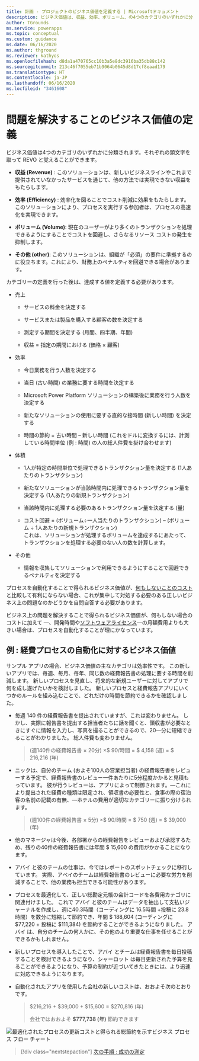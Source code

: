 ```yaml
---
title: 計画 - プロジェクトのビジネス価値を定義する | Microsoftドキュメント
description: ビジネス価値は、収益、効率、ボリューム、の4つのカテゴリのいずれかに分類されます。 Power Apps プロジェクトのビジネス価値を定義します。
author: TGrounds
ms.service: powerapps
ms.topic: conceptual
ms.custom: guidance
ms.date: 06/16/2020
ms.author: thground
ms.reviewer: kathyos
ms.openlocfilehash: d8da1a470765cc10b3a5e8dc3916ba35db88c142
ms.sourcegitcommit: 213c46f7055eb71b9064b0645d8d17cf8eaad179
ms.translationtype: HT
ms.contentlocale: ja-JP
ms.lasthandoff: 06/16/2020
ms.locfileid: "3461608"
---
```

# <a name="defining-the-business-value-of-solving-the-problem"></a>問題を解決することのビジネス価値の定義

ビジネス価値は4つのカテゴリのいずれかに分類されます。それぞれの頭文字を取って REVO と覚えることができます。

- **収益 (Revenue)** : このソリューションは、新しいビジネスラインやこれまで提供されていなかったサービスを通じて、他の方法では実現できない収益をもたらします。

- **効率 (Efficiency)** : 効率化を図ることでコスト削減に効果をもたらします。 このソリューションにより、プロセスを実行する参加者は、プロセスの高速化を実現できます。

- **ボリューム (Volume)**: 現在のユーザーがより多くのトランザクションを処理できるようにすることでコストを回避し、さらなるリソース コストの発生を抑制します。

- **その他 (other)**: このソリューションは、組織が「必須」の要件に準拠するのに役立ちます。これにより、財務上のペナルティを回避できる場合があります。

カテゴリーの定義を行った後は、達成する値を定義する必要があります。

- 売上

  - サービスの料金を決定する

  - サービスまたは製品を購入する顧客の数を決定する

  - 測定する期間を決定する (月間、四半期、年間)

  - 収益 = 指定の期間における (価格 &times; 顧客)

- 効率

  - 今日業務を行う人数を決定する

  - 当日 (古い時間) の業務に要する時間を決定する

  - Microsoft Power Platform ソリューションの構築後に業務を行う人数を決定する

  - 新たなソリューションの使用に要する直的な接時間 (新しい時間) を決定する

  - 時間の節約 = 古い時間 &ndash; 新しい時間 (これをドルに変換するには、計測している時間単位 (例 : 時間) の人の総人件費を掛け合わせます)

- 体積

  - 1人が特定の時間単位で処理できるトランザクション量を決定する (1人あたりのトランザクション)

  - 新たなソリューションが当該時間内に処理できるトランザクション量を決定する (1人あたりの新規トランザクション)

  - 当該時間内に処理する必要のあるトランザクション量を決定する (量)

  - コスト回避 = (ボリューム&divide;一人当たりのトランザクション) &ndash; (ボリューム &divide; 1人あたりの新規トランザクション)<br>
        これは、ソリューションが処理するボリュームを達成するにあたって、トランザクションを処理する必要のない人の数を計算します。

- その他

  - 情報を収集してソリューションで利用できるようにすることで回避できるペナルティを決定する

プロセスを自動化することで得られるビジネス価値が、[何もしないことのコスト](worth-automating-process.md) と比較して有利にならない場合、これが集中して対処する必要のある正しいビジネス上の問題なのかどうかを自問自答する必要があります。

ビジネス上の問題を解決することで得られるビジネス価値が、何もしない場合のコストに加えて &mdash;、開発時間や[ソフトウェアライセンス](https://docs.microsoft.com/power-platform/admin/pricing-billing-skus)&mdash;の月額費用よりも大きい場合は、プロセスを自動化することが理にかなっています。

## <a name="example-the-business-value-of-automating-the-expense-process"></a>例 : 経費プロセスの自動化に対するビジネス価値

サンプル アプリの場合、ビジネス価値の主なカテゴリは効率性です。 この新しいアプリでは、毎週、毎月、毎年、同じ数の経費報告書の処理に要する時間を削減します。 新しいプロセスを見直し、将来的な新規ユーザーに対してアプリで何を成し遂げたいかを検討しました。 新しいプロセスと経費報告アプリにいくつかのルールを組み込むことで、どれだけの時間を節約できるかを確認しました。

- 毎週 140 件の経費報告書を提出されていますが、これは変わりません。 しかし、実際に報告書を提出する担当者たちに話を聞くと、領収書が必要なときにすぐに情報を入力し、写真を撮ることができるので、20&mdash;分に短縮できることがわかりました。 総人件費も変わりません。

    >   (週140件の経費報告書 &times; 20分) &times;\$ 90/時間 = \$ 4,158 (週) = \$ 216,216 (年)

- ニックは、自分のチーム (およそ100人の営業担当者) の経費報告書をレビューする予定で、経費報告書のレビュー一件あたりに5分程度かかると見積もっています。 彼が行うレビューは、アプリによって制御されます。&mdash;これにより提出された経費の種類は限定され、領収書の必要性と、食事の際の宿泊客の名前の記載の有無、&mdash;ホテルの費用が適切なカテゴリーに振り分けられます。

    >   (週100件の経費報告書 &times; 5分) &times;\$ 90/時間 = \$ 750 (週) = \$ 39,000 (年)

- 他のマネージャは今後、各部署からの経費報告をレビューおよび承認するため、残りの40件の経費報告書には年間 \$ 15,600 の費用がかかることになります。

- アバイ と彼のチームの仕事は、今ではレポートのスポットチェックに移行しています。 実際、アベイのチームは経費報告書のレビューに必要な労力を削減することで、他の業務も担当できる可能性があります。

- プロセスを最適化して、正しい総勘定元帳の会計コードを各費用カテゴリに関連付けました。 これで アバイ と彼のチームはデータを抽出して支払いジャーナルを作成し、週に40.3時間（コーディングに 16.5時間 +投稿に 23.8 時間）を数分に短縮して節約でき、年間 \$ 188,604 (コーディングに \$77,220 + 投稿に  \$111,384) を節約することができるようになりました。 アバイ は、自分のチームの何人かに、その他のより重要な仕事を任せることができるかもしれません。

- 新しいプロセスを導入したことで、アバイ とチームは経費報告書を毎日投稿することを検討できるようになり、シャーロット は毎日更新された予算を見ることができるようになり、予算の制約が近づいてきたときには、より迅速に対応できるようになります。

- 自動化されたアプリを使用した会社の新しいコストは、おおよそ次のとおりです。

    >   \$216,216 + \$39,000 + \$15,600 = \$270,816 (年)
    >
    >   会社ではおおよそ **\$777,738 (年)** 節約できます

![最適化されたプロセスの更新コストと得られる総節約を示すビジネス プロセス フロー チャート](media/optimized-flow-costs.png "最適化されたプロセスの更新コストと得られる総節約を示すビジネス プロセス フロー チャート")

> [!div class="nextstepaction"]
> [次の手順 : 成功の測定](measuring-success.md)
